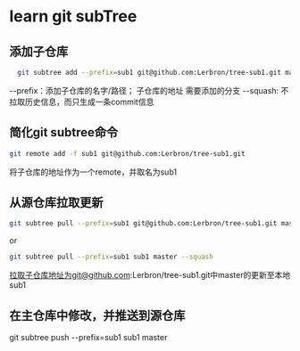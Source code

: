 # learn git subTree

## 添加子仓库
```bash
  git subtree add --prefix=sub1 git@github.com:Lerbron/tree-sub1.git master --squash
```
--prefix：添加子仓库的名字/路径；
子仓库的地址
需要添加的分支
--squash: 不拉取历史信息，而只生成一条commit信息

## 简化git subtree命令
```bash
git remote add -f sub1 git@github.com:Lerbron/tree-sub1.git
```
将子仓库的地址作为一个remote，并取名为sub1

## 从源仓库拉取更新
```bash
git subtree pull --prefix=sub1 git@github.com:Lerbron/tree-sub1.git master --squash
```
or
```bash
git subtree pull --prefix=sub1 sub1 master --squash
```
拉取子仓库地址为git@github.com:Lerbron/tree-sub1.git中master的更新至本地sub1

## 在主仓库中修改，并推送到源仓库
git subtree push --prefix=sub1 sub1 master



